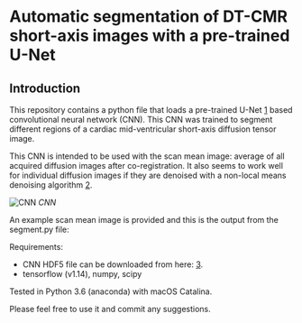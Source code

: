 # Automatic segmentation of DT-CMR short-axis images with a pre-trained U-Net

## Introduction

This repository contains a python file that loads a pre-trained U-Net [1] based convolutional neural network (CNN). This CNN was trained to segment different regions of a cardiac mid-ventricular short-axis diffusion tensor image.

This CNN is intended to be used with the scan mean image: average of all acquired diffusion images after co-registration. It also seems to work well for individual diffusion images if they are denoised with a non-local means denoising algorithm [2].

![CNN][figure_01]
*CNN*

An example scan mean image is provided and this is the output from the segment.py file:




Requirements:

- CNN HDF5 file can be downloaded from here: [3].
- tensorflow (v1.14), numpy, scipy

Tested in Python 3.6 (anaconda) with macOS Catalina. 

Please feel free to use it and commit any suggestions.

[1]: https://en.wikipedia.org/wiki/U-Net
[2]: https://en.wikipedia.org/wiki/Non-local_means
[3]: https://imperialcollegelondon.box.com/s/kyskr9fuo6z81ecvpncauq7xmhxtfkil

[figure_01]: https://github.com/ImperialCollegeLondon/DT_CMR_short_axis_conv_net/blob/master/figure_01.png
